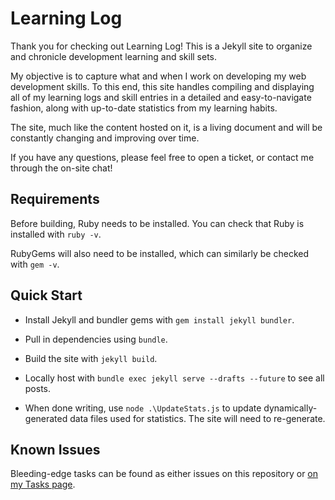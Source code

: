# Learning Log

Thank you for checking out Learning Log! This is a Jekyll site to organize and chronicle development learning and skill sets.

My objective is to capture what and when I work on developing my web development skills. To this end, this site handles compiling and displaying all of my learning logs and skill entries in a detailed and easy-to-navigate fashion, along with up-to-date statistics from my learning habits.

The site, much like the content hosted on it, is a living document and will be constantly changing and improving over time.

If you have any questions, please feel free to open a ticket, or contact me through the on-site chat!

## Requirements

Before building, Ruby needs to be installed. You can check that Ruby is installed with `ruby -v`.

RubyGems will also need to be installed, which can similarly be checked with `gem -v`.

## Quick Start

- Install Jekyll and bundler gems with `gem install jekyll bundler`.

- Pull in dependencies using `bundle`.

- Build the site with `jekyll build`.

- Locally host with `bundle exec jekyll serve --drafts --future` to see all posts.

- When done writing, use `node .\UpdateStats.js` to update dynamically-generated data files used for statistics. The site will need to re-generate.

## Known Issues

Bleeding-edge tasks can be found as either issues on this repository or [on my Tasks page](https://maxlepper.gitlab.io/learning-log/todo/#improvements).